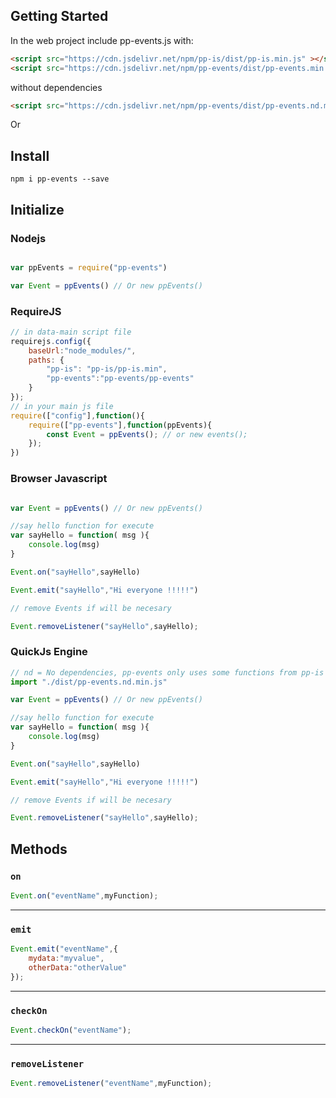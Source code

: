 ## Getting Started

In the web project include pp-events.js with:

```html
<script src="https://cdn.jsdelivr.net/npm/pp-is/dist/pp-is.min.js" ></script>
<script src="https://cdn.jsdelivr.net/npm/pp-events/dist/pp-events.min.js" ></script>
```
without dependencies

```html
<script src="https://cdn.jsdelivr.net/npm/pp-events/dist/pp-events.nd.min.js" ></script>
```

Or

## Install

```console
npm i pp-events --save
```

## Initialize

### Nodejs

```javascript

var ppEvents = require("pp-events")

var Event = ppEvents() // Or new ppEvents()

```

### RequireJS

```javascript
// in data-main script file
requirejs.config({    
    baseUrl:"node_modules/",
    paths: {
        "pp-is": "pp-is/pp-is.min",
        "pp-events":"pp-events/pp-events"
    }
});
// in your main js file
require(["config"],function(){
	require(["pp-events"],function(ppEvents){
		const Event = ppEvents(); // or new events();
	});
})

```

### Browser Javascript

```javascript

var Event = ppEvents() // Or new ppEvents()

//say hello function for execute
var sayHello = function( msg ){
	console.log(msg)
}

Event.on("sayHello",sayHello)

Event.emit("sayHello","Hi everyone !!!!!")

// remove Events if will be necesary

Event.removeListener("sayHello",sayHello);

```

### QuickJs Engine

```javascript
// nd = No dependencies, pp-events only uses some functions from pp-is that are already included.
import "./dist/pp-events.nd.min.js"

var Event = ppEvents() // Or new ppEvents()

//say hello function for execute
var sayHello = function( msg ){
	console.log(msg)
}

Event.on("sayHello",sayHello)

Event.emit("sayHello","Hi everyone !!!!!")

// remove Events if will be necesary

Event.removeListener("sayHello",sayHello);
```

## Methods

### `on`

```javascript
Event.on("eventName",myFunction);
```
---

### `emit`
```javascript
Event.emit("eventName",{
	mydata:"myvalue",
	otherData:"otherValue"
});
```
---

### `checkOn`
```javascript
Event.checkOn("eventName");
```
---

### `removeListener`
```javascript
Event.removeListener("eventName",myFunction);
```
